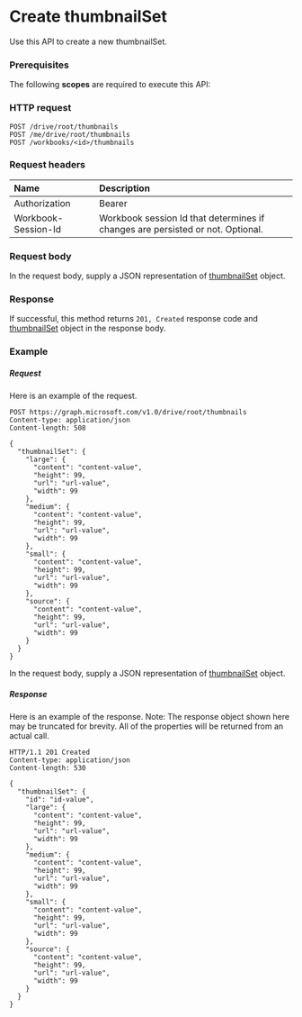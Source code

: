 # Create thumbnailSet

Use this API to create a new thumbnailSet.
### Prerequisites
The following **scopes** are required to execute this API: 
### HTTP request
<!-- { "blockType": "ignored" } -->
```http
POST /drive/root/thumbnails
POST /me/drive/root/thumbnails
POST /workbooks/<id>/thumbnails

```
### Request headers
| Name       | Description|
|:---------------|:----------|
| Authorization  | Bearer <code>|
| Workbook-Session-Id  | Workbook session Id that determines if changes are persisted or not. Optional.|

### Request body
In the request body, supply a JSON representation of [thumbnailSet](../resources/thumbnailset.md) object.


### Response
If successful, this method returns `201, Created` response code and [thumbnailSet](../resources/thumbnailset.md) object in the response body.

### Example
##### Request
Here is an example of the request.
<!-- {
  "blockType": "request",
  "name": "create_thumbnailset_from_driveitem"
}-->
```http
POST https://graph.microsoft.com/v1.0/drive/root/thumbnails
Content-type: application/json
Content-length: 508

{
  "thumbnailSet": {
    "large": {
      "content": "content-value",
      "height": 99,
      "url": "url-value",
      "width": 99
    },
    "medium": {
      "content": "content-value",
      "height": 99,
      "url": "url-value",
      "width": 99
    },
    "small": {
      "content": "content-value",
      "height": 99,
      "url": "url-value",
      "width": 99
    },
    "source": {
      "content": "content-value",
      "height": 99,
      "url": "url-value",
      "width": 99
    }
  }
}
```
In the request body, supply a JSON representation of [thumbnailSet](../resources/thumbnailset.md) object.
##### Response
Here is an example of the response. Note: The response object shown here may be truncated for brevity. All of the properties will be returned from an actual call.
<!-- {
  "blockType": "response",
  "truncated": true,
  "@odata.type": "microsoft.graph.thumbnailset"
} -->
```http
HTTP/1.1 201 Created
Content-type: application/json
Content-length: 530

{
  "thumbnailSet": {
    "id": "id-value",
    "large": {
      "content": "content-value",
      "height": 99,
      "url": "url-value",
      "width": 99
    },
    "medium": {
      "content": "content-value",
      "height": 99,
      "url": "url-value",
      "width": 99
    },
    "small": {
      "content": "content-value",
      "height": 99,
      "url": "url-value",
      "width": 99
    },
    "source": {
      "content": "content-value",
      "height": 99,
      "url": "url-value",
      "width": 99
    }
  }
}
```

<!-- uuid: 8fcb5dbc-d5aa-4681-8e31-b001d5168d79
2015-10-25 14:57:30 UTC -->
<!-- {
  "type": "#page.annotation",
  "description": "Create thumbnailSet",
  "keywords": "",
  "section": "documentation",
  "tocPath": ""
}-->